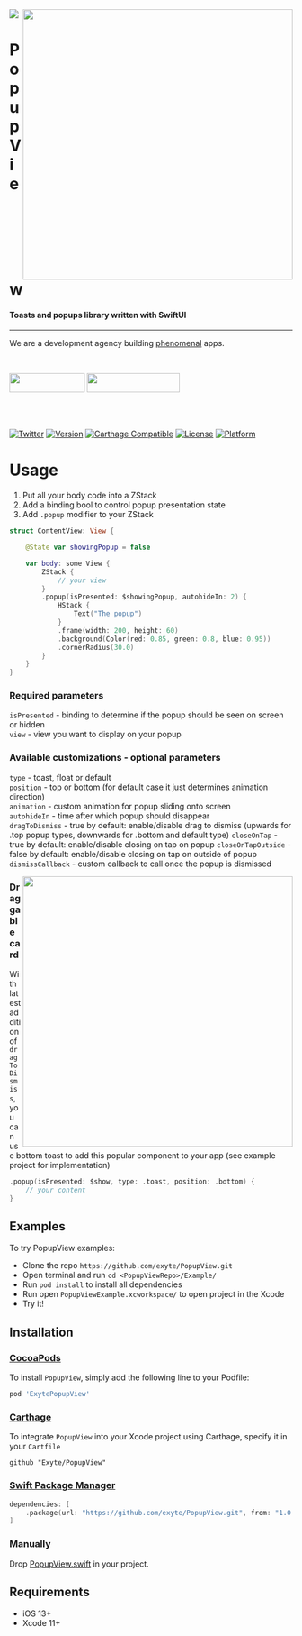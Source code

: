 <img src="https://github.com/exyte/PopupView/blob/master/Assets/header.png">
<img align="right" src="https://raw.githubusercontent.com/exyte/PopupView/master/Assets/demo.gif" width="480" />

<p><h1 align="left">Popup View</h1></p>

<p><h4>Toasts and popups library written with SwiftUI</h4></p>

___

<p> We are a development agency building
  <a href="https://clutch.co/profile/exyte#review-731233?utm_medium=referral&utm_source=github.com&utm_campaign=phenomenal_to_clutch">phenomenal</a> apps.</p>

</br>

<a href="https://exyte.com/contacts"><img src="https://i.imgur.com/vGjsQPt.png" width="134" height="34"></a> <a href="https://twitter.com/exyteHQ"><img src="https://i.imgur.com/DngwSn1.png" width="165" height="34"></a>

</br></br>

[![Twitter](https://img.shields.io/badge/Twitter-@exyteHQ-blue.svg?style=flat)](http://twitter.com/exyteHQ)
[![Version](https://img.shields.io/cocoapods/v/ExytePopupView.svg?style=flat)](http://cocoapods.org/pods/ExytePopupView)
[![Carthage Compatible](https://img.shields.io/badge/Carthage-compatible-0473B3.svg?style=flat)](https://github.com/Carthage/Carthage)
[![License](https://img.shields.io/cocoapods/l/ExytePopupView.svg?style=flat)](http://cocoapods.org/pods/ExytePopupView)
[![Platform](https://img.shields.io/cocoapods/p/ExytePopupView.svg?style=flat)](http://cocoapods.org/pods/ExytePopupView)

# Usage
1. Put all your body code into a ZStack
2. Add a binding bool to control popup presentation state
3. Add `.popup` modifier to your ZStack
```swift
struct ContentView: View {

    @State var showingPopup = false

    var body: some View {
        ZStack {
            // your view
        }
        .popup(isPresented: $showingPopup, autohideIn: 2) {
            HStack {
                Text("The popup")
            }
            .frame(width: 200, height: 60)
            .background(Color(red: 0.85, green: 0.8, blue: 0.95))
            .cornerRadius(30.0)
        }
    }
}
```

### Required parameters 
`isPresented` - binding to determine if the popup should be seen on screen or hidden     
`view` - view you want to display on your popup  

### Available customizations - optional parameters  
`type` - toast, float or default   
`position` - top or bottom (for default case it just determines animation direction)  
`animation` - custom animation for popup sliding onto screen  
`autohideIn` - time after which popup should disappear    
`dragToDismiss` - true by default: enable/disable drag to dismiss (upwards for .top popup types, downwards for .bottom and default type)
`closeOnTap` - true by default: enable/disable closing on tap on popup
`closeOnTapOutside` - false by default: enable/disable closing on tap on outside of popup
`dismissCallback` - custom callback to call once the popup is dismissed

<img align="right" src="https://raw.githubusercontent.com/exyte/PopupView/master/Assets/drag.gif" width="480" />

### Draggable card
With latest addition of `dragToDismiss`, you can use bottom toast to add this popular component to your app (see example project for implementation)
```swift
.popup(isPresented: $show, type: .toast, position: .bottom) {
    // your content
}
```

## Examples

To try PopupView examples:
- Clone the repo `https://github.com/exyte/PopupView.git`
- Open terminal and run `cd <PopupViewRepo>/Example/`
- Run `pod install` to install all dependencies
- Run open `PopupViewExample.xcworkspace/` to open project in the Xcode
- Try it!

## Installation

### [CocoaPods](http://cocoapods.org)

To install `PopupView`, simply add the following line to your Podfile:

```ruby
pod 'ExytePopupView'
```

### [Carthage](http://github.com/Carthage/Carthage)

To integrate `PopupView` into your Xcode project using Carthage, specify it in your `Cartfile`

```ogdl
github "Exyte/PopupView"
```

### [Swift Package Manager](https://swift.org/package-manager/)

```swift
dependencies: [
    .package(url: "https://github.com/exyte/PopupView.git", from: "1.0.0")
]
```

### Manually

Drop [PopupView.swift](https://github.com/exyte/PopupView/blob/master/Source/PopupView.swift) in your project.

## Requirements

* iOS 13+
* Xcode 11+ 
